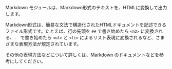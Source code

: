 Markdown モジュールは、Markdown形式のテキストを、HTMLに変換して出力します。

Markdown形式は、簡易な文法で構造化されたHTMLドキュメントを記述できるファイル形式です。たとえば、行の先頭を `##` で書き始めたら `<h2>` に変換される、`- ` で書き始めたら `<ul>` と `<li>` によるリスト表現に変換されるなど、さまざまな表現方法が規定されています。

その他の表現方法などについて詳しくは、[Markdown](http://ja.wikipedia.org/wiki/Markdown) のドキュメントなどを参考にしてください。

